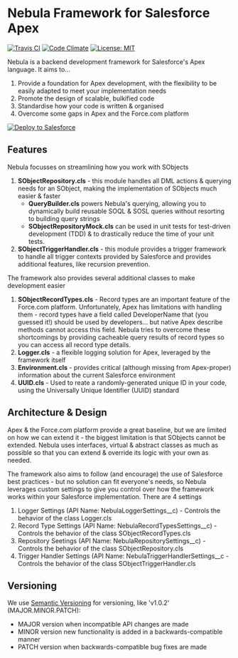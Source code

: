 # Nebula Framework for Salesforce Apex
[![Travis CI](https://travis-ci.org/jongpie/NebulaFramework.svg?branch=master)](https://travis-ci.org/jongpie/NebulaFramework)
[![Code Climate](https://codeclimate.com/github/jongpie/NebulaFramework.png)](https://codeclimate.com/github/jongpie/NebulaFramework)
[![License: MIT](https://img.shields.io/badge/License-MIT-blue.svg)](https://opensource.org/licenses/MIT)

Nebula is a backend development framework for Salesforce's Apex language. It aims to...
1. Provide a foundation for Apex development, with the flexibility to be easily adapted to meet your implementation needs
2. Promote the design of scalable, bulkified code
3. Standardise how your code is written & organised
4. Overcome some gaps in Apex and the Force.com platform

<a href="https://githubsfdeploy.herokuapp.com?owner=jongpie&repo=NebulaFramework">
     <img alt="Deploy to Salesforce"src="https://raw.githubusercontent.com/afawcett/githubsfdeploy/master/src/main/webapp/resources/img/deploy.png">
</a>

## Features
Nebula focusses on streamlining how you work with SObjects
1. **SObjectRepository.cls** - this module handles all DML actions & querying needs for an SObject, making the implementation of SObjects much easier & faster
    * **QueryBuilder.cls** powers Nebula's querying, allowing you to dynamically build reusable SOQL & SOSL queries without resorting to building query strings
    * **SObjectRepositoryMock.cls** can be used in unit tests for test-driven development (TDD) & to drastically reduce the time of your unit tests.
2. **SObjectTriggerHandler.cls** - this module provides a trigger framework to handle all trigger contexts provided by Salesforce and provides additional features, like recursion prevention.

The framework also provides several additional classes to make development easier
1. **SObjectRecordTypes.cls** - Record types are an important feature of the Force.com platform. Unfortunately, Apex has limitations with handling them - record types have a field called DeveloperName that (you guessed it!) should be used by developers... but native Apex describe methods cannot access this field. Nebula tries to overcome these shortcomings by providing cacheable query results of record types so you can access all record type details.
2. **Logger.cls** - a flexible logging solution for Apex, leveraged by the framework itself
3. **Environment.cls** - provides critical (although missing from Apex-proper) information about the current Salesforce environment
4. **UUID.cls** - Used to reate a randomly-generated unique ID in your code, using the Universally Unique Identifier (UUID) standard

## Architecture & Design
Apex & the Force.com platform provide a great baseline, but we are limited on how we can extend it - the biggest limitation is that SObjects cannot be extended. Nebula uses interfaces, virtual & abstract classes as much as possible so that you can extend & override its logic with your own as needed.

The framework also aims to follow (and encourage) the use of Salesforce best practices - but no solution can fit everyone's needs, so Nebula leverages custom settings to give you control over how the framework works within your Salesforce implementation. There are 4 settings
1. Logger Settings (API Name: NebulaLoggerSettings__c) - Controls the behavior of the class Logger.cls
2. Record Type Settings (API Name: NebulaRecordTypesSettings__c) - Controls the behavior of the class SObjectRecordTypes.cls
3. Repository Seetings (API Name: NebulaRepositorySettings__c) - Controls the behavior of the class SObjectRepository.cls
4. Trigger Handler Settings (API Name: NebulaTriggerHandlerSettings__c - Controls the behavior of the class SObjectTriggerHandler.cls

## Versioning
We use [Semantic Versioning](http://semver.org/) for versioning, like 'v1.0.2' (MAJOR.MINOR.PATCH):

- MAJOR version when incompatible API changes are made
- MINOR version new functionality is added in a backwards-compatible manner
- PATCH version when backwards-compatible bug fixes are made